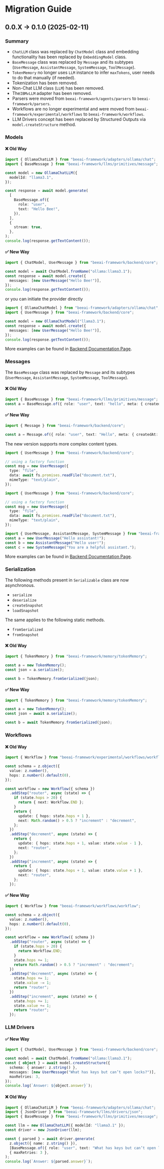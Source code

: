 # Migration Guide

## 0.0.X -> 0.1.0 (2025-02-11)

### Summary

- `ChatLLM` class was replaced by `ChatModel` class and embedding functionality has been replaced by `EmbeddingModel` class.
- `BaseMessage` class was replaced by `Message` and its subtypes (`UserMessage`, `AssistantMessage`, `SystemMessage`, `ToolMessage`).
- `TokenMemory` no longer uses `LLM` instance to infer `maxTokens`, user needs to do that manually (if needed).
- Tokenization has been removed.
- Non-Chat LLM class (`LLM`) has been removed.
- The`IBMvLLM` adapter has been removed.
- Parsers were moved from `beeai-framework/agents/parsers` to `beeai-framework/parsers`.
- Workflows are no longer experimental and were moved from `beeai-framework/experimental/workflows` to `beeai-framework/workflows`.
- LLM Drivers concept has been replaced by Structured Outputs via `model.createStructure` method.

### Models

#### ❌ Old Way

```ts
import { OllamaChatLLM } from "beeai-framework/adapters/ollama/chat";
import { BaseMessage } from "beeai-framework/llms/primitives/message";

const model = new OllamaChatLLM({
  modelId: "llama3.1",
});

const response = await model.generate(
  [
    BaseMessage.of({
      role: "user",
      text: "Hello Bee!",
    }),
  ],
  {
    stream: true,
  },
);
console.log(response.getTextContent());
```

#### ✅ New Way

```ts
import { ChatModel, UserMessage } from "beeai-framework/backend/core";

const model = await ChatModel.fromName("ollama:llama3.1");
const response = await model.create({
  messages: [new UserMessage("Hello Bee!")],
});
console.log(response.getTextContent());
```

or you can initiate the provider directly

```ts
import { OllamaChatModel } from "beeai-framework/adapters/ollama/chat";
import { UserMessage } from "beeai-framework/backend/core";

const model = new OllamaChatModel("llama3.1");
const response = await model.create({
  messages: [new UserMessage("Hello Bee!")],
});
console.log(response.getTextContent());
```

More examples can be found in [Backend Documentation Page](/typescript/docs/backend.md).

### Messages

The `BaseMessage` class was replaced by `Message` and its subtypes (`UserMessage`, `AssistantMessage`, `SystemMessage`, `ToolMessage`).

#### ❌ Old Way

```ts
import { BaseMessage } from "beeai-framework/llms/primitives/message";
const a = BaseMessage.of({ role: "user", text: "hello", meta: { createdAt: new Date() } });
```

#### ✅ New Way

```ts
import { Message } from "beeai-framework/backend/core";

const a = Message.of({ role: "user", text: "Hello", meta: { createdAt: new Date() } });
```

The new version supports more complex content types.

```ts
import { UserMessage } from "beeai-framework/backend/core";

// using a factory function
const msg = new UserMessage({
  type: "file",
  data: await fs.promises.readFile("document.txt"),
  mimeType: "text/plain",
});
```

```ts
import { UserMessage } from "beeai-framework/backend/core";

// using a factory function
const msg = new UserMessage({
  type: "file",
  data: await fs.promises.readFile("document.txt"),
  mimeType: "text/plain",
});
```

```ts
import { UserMessage, AssistantMessage, SystemMessage } from "beeai-framework/backend/core";
const a = new UserMessage("Hello assistant!");
const b = new AssistantMessage("Hello user!");
const c = new SystemMessage("You are a helpful assistant.");
```

More examples can be found in [Backend Documentation Page](/typescript/docs/backend.md).

### Serialization

The following methods present in `Serializable` class are now asynchronous.

- `serialize`
- `deserialize`
- `createSnapshot`
- `loadSnapshot`

The same applies to the following static methods.

- `fromSerialized`
- `fromSnapshot`

#### ❌ Old Way

```ts
import { TokenMemory } from "beeai-framework/memory/tokenMemory";

const a = new TokenMemory();
const json = a.serialize();

const b = TokenMemory.fromSerialized(json);
```

#### ✅ New Way

```ts
import { TokenMemory } from "beeai-framework/memory/tokenMemory";

const a = new TokenMemory();
const json = await a.serialize();

const b = await TokenMemory.fromSerialized(json);
```

### Workflows

#### ❌ Old Way

```ts
import { Workflow } from "beeai-framework/experimental/workflows/workflow";

const schema = z.object({
  value: z.number(),
  hops: z.number().default(0),
});

const workflow = new Workflow({ schema })
  .addStep("router", async (state) => {
    if (state.hops > 20) {
      return { next: Workflow.END };
    }
    return {
      update: { hops: state.hops + 1 },
      next: Math.random() > 0.5 ? "increment" : "decrement",
    };
  })
  .addStep("decrement", async (state) => {
    return {
      update: { hops: state.hops + 1, value: state.value - 1 },
      next: "router",
    };
  })
  .addStep("increment", async (state) => {
    return {
      update: { hops: state.hops + 1, value: state.value + 1 },
      next: "router",
    };
  });
```

#### ✅ New Way

```ts
import { Workflow } from "beeai-framework/workflows/workflow";

const schema = z.object({
  value: z.number(),
  hops: z.number().default(0),
});

const workflow = new Workflow({ schema })
  .addStep("router", async (state) => {
    if (state.hops > 20) {
      return Workflow.END;
    }
    state.hops += 1;
    return Math.random() > 0.5 ? "increment" : "decrement";
  })
  .addStep("decrement", async (state) => {
    state.hops += 1;
    state.value -= 1;
    return "router";
  })
  .addStep("increment", async (state) => {
    state.hops += 1;
    state.value += 1;
    return "router";
  });
```

### LLM Drivers

#### ✅ New Way

```ts
import { ChatModel, UserMessage } from "beeai-framework/backend/core";

const model = await ChatModel.fromName("ollama:llama3.1");
const { object } = await model.createStructure({
  schema: { answer: z.string() },
  messages: [new UserMessage("What has keys but can’t open locks?")],
  maxRetries: 3,
});
console.log(`Answer: ${object.answer}`);
```

#### ❌ Old Way

```ts
import { OllamaChatLLM } from "beeai-framework/adapters/ollama/chat";
import { JsonDriver } from "beeai-framework/llms/drivers/json";
import { BaseMessage } from "beeai-framework/llms/primitives/message";

const llm = new OllamaChatLLM({ modelId: "llama3.1" });
const driver = new JsonDriver(llm);

const { parsed } = await driver.generate(
  z.object({ name: z.string() }),
  [BaseMessage.of({ role: "user", text: "What has keys but can’t open locks?" })],
  { maxRetries: 3 },
);
console.log(`Answer: ${parsed.answer}`);
```
